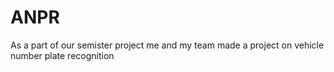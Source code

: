# ANPR
As a part of our semister project me and my team made a  project on vehicle number plate recognition
